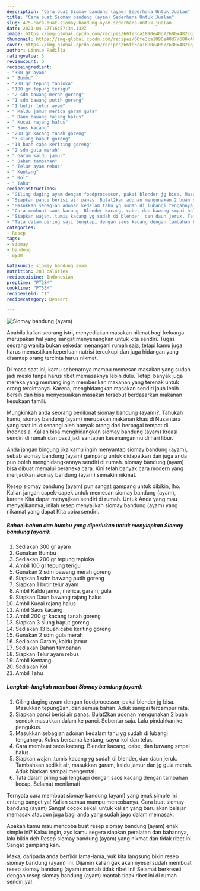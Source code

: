 ```yaml
---
description: "Cara buat Siomay bandung (ayam) Sederhana Untuk Jualan"
title: "Cara buat Siomay bandung (ayam) Sederhana Untuk Jualan"
slug: 475-cara-buat-siomay-bandung-ayam-sederhana-untuk-jualan
date: 2021-04-27T16:57:34.132Z
image: https://img-global.cpcdn.com/recipes/66fe3ca1890e40d7/680x482cq70/siomay-bandung-ayam-foto-resep-utama.jpg
thumbnail: https://img-global.cpcdn.com/recipes/66fe3ca1890e40d7/680x482cq70/siomay-bandung-ayam-foto-resep-utama.jpg
cover: https://img-global.cpcdn.com/recipes/66fe3ca1890e40d7/680x482cq70/siomay-bandung-ayam-foto-resep-utama.jpg
author: Linnie Padilla
ratingvalue: 3
reviewcount: 6
recipeingredient:
- "300 gr ayam"
- " Bumbu"
- "200 gr tepung tapioka"
- "100 gr tepung terigu"
- "2 sdm bawang merah goreng"
- "1 sdm bawang putih goreng"
- "1 butir telur ayam"
- " Kaldu jamur merica garam gula"
- " Daun bawang rajang halus"
- " Kucai rajang halus"
- " Saos kacang"
- "200 gr kacang tanah goreng"
- "3 siung baput goreng"
- "13 buah cabe keriting goreng"
- "2 sdm gula merah"
- " Garam kaldu jamur"
- " Bahan tambahan"
- " Telur ayam rebus"
- " Kentang"
- " Kol"
- " Tahu"
recipeinstructions:
- "Giling daging ayam dengan foodprocessor, pakai blender jg bisa. Masukkan tepung2an, dan semua bahan. Aduk sampai tercampur rata."
- "Siapkan panci berisi air panas. Bulat2kan adonan mengunakan 2 buah sendok masukkan dalam ke panci. Sebentar saja. Lalu pindahkan ke pengukus."
- "Masukkan sebagian adonan kedalam tahu yg sudah di lubangi tengahnya. Kukus bersama kentang, sayur kol dan telur."
- "Cara membuat saos kacang. Blender kacang, cabe, dan bawang smpai halus"
- "Siapkan wajan..tumis kacang yg sudah di blender, dan daun jeruk. Tambahkan sedikit air, masukkan garam, kaldu jamur dan jg gula merah. Aduk biarkan sampai mengental."
- "Tata dalam piring saji lengkapi dengan saos kacang dengan tambahan kecap. Selamat menikmati"
categories:
- Resep
tags:
- siomay
- bandung
- ayam

katakunci: siomay bandung ayam 
nutrition: 288 calories
recipecuisine: Indonesian
preptime: "PT28M"
cooktime: "PT53M"
recipeyield: "1"
recipecategory: Dessert

---
```



![Siomay bandung (ayam)](https://img-global.cpcdn.com/recipes/66fe3ca1890e40d7/680x482cq70/siomay-bandung-ayam-foto-resep-utama.jpg)

Apabila kalian seorang istri, menyediakan masakan nikmat bagi keluarga merupakan hal yang sangat menyenangkan untuk kita sendiri. Tugas seorang  wanita bukan sekedar menangani rumah saja, tetapi kamu juga harus memastikan keperluan nutrisi tercukupi dan juga hidangan yang disantap orang tercinta harus nikmat.

Di masa  saat ini, kamu sebenarnya mampu memesan masakan yang sudah jadi meski tanpa harus ribet memasaknya lebih dulu. Tetapi banyak juga mereka yang memang ingin memberikan makanan yang terenak untuk orang tercintanya. Karena, menghidangkan masakan sendiri jauh lebih bersih dan bisa menyesuaikan masakan tersebut berdasarkan makanan kesukaan famili. 



Mungkinkah anda seorang penikmat siomay bandung (ayam)?. Tahukah kamu, siomay bandung (ayam) merupakan makanan khas di Nusantara yang saat ini disenangi oleh banyak orang dari berbagai tempat di Indonesia. Kalian bisa menghidangkan siomay bandung (ayam) kreasi sendiri di rumah dan pasti jadi santapan kesenanganmu di hari libur.

Anda jangan bingung jika kamu ingin menyantap siomay bandung (ayam), sebab siomay bandung (ayam) gampang untuk didapatkan dan juga anda pun boleh menghidangkannya sendiri di rumah. siomay bandung (ayam) bisa dibuat memalui beraneka cara. Kini telah banyak cara modern yang menjadikan siomay bandung (ayam) semakin nikmat.

Resep siomay bandung (ayam) pun sangat gampang untuk dibikin, lho. Kalian jangan capek-capek untuk memesan siomay bandung (ayam), karena Kita dapat menyajikan sendiri di rumah. Untuk Anda yang mau menyajikannya, inilah resep menyajikan siomay bandung (ayam) yang nikamat yang dapat Kita coba sendiri.

<!--inarticleads1-->

##### Bahan-bahan dan bumbu yang diperlukan untuk menyiapkan Siomay bandung (ayam):

1. Sediakan 300 gr ayam
1. Gunakan  Bumbu
1. Sediakan 200 gr tepung tapioka
1. Ambil 100 gr tepung terigu
1. Gunakan 2 sdm bawang merah goreng
1. Siapkan 1 sdm bawang putih goreng
1. Siapkan 1 butir telur ayam
1. Ambil  Kaldu jamur, merica, garam, gula
1. Siapkan  Daun bawang rajang halus
1. Ambil  Kucai rajang halus
1. Ambil  Saos kacang
1. Ambil 200 gr kacang tanah goreng
1. Siapkan 3 siung baput goreng
1. Sediakan 13 buah cabe keriting goreng
1. Gunakan 2 sdm gula merah
1. Sediakan  Garam, kaldu jamur
1. Sediakan  Bahan tambahan
1. Siapkan  Telur ayam rebus
1. Ambil  Kentang
1. Sediakan  Kol
1. Ambil  Tahu




<!--inarticleads2-->

##### Langkah-langkah membuat Siomay bandung (ayam):

1. Giling daging ayam dengan foodprocessor, pakai blender jg bisa. Masukkan tepung2an, dan semua bahan. Aduk sampai tercampur rata.
1. Siapkan panci berisi air panas. Bulat2kan adonan mengunakan 2 buah sendok masukkan dalam ke panci. Sebentar saja. Lalu pindahkan ke pengukus.
1. Masukkan sebagian adonan kedalam tahu yg sudah di lubangi tengahnya. Kukus bersama kentang, sayur kol dan telur.
1. Cara membuat saos kacang. Blender kacang, cabe, dan bawang smpai halus
1. Siapkan wajan..tumis kacang yg sudah di blender, dan daun jeruk. Tambahkan sedikit air, masukkan garam, kaldu jamur dan jg gula merah. Aduk biarkan sampai mengental.
1. Tata dalam piring saji lengkapi dengan saos kacang dengan tambahan kecap. Selamat menikmati




Ternyata cara membuat siomay bandung (ayam) yang enak simple ini enteng banget ya! Kalian semua mampu mencobanya. Cara buat siomay bandung (ayam) Sangat cocok sekali untuk kalian yang baru akan belajar memasak ataupun juga bagi anda yang sudah jago dalam memasak.

Apakah kamu mau mencoba buat resep siomay bandung (ayam) enak simple ini? Kalau ingin, ayo kamu segera siapkan peralatan dan bahannya, lalu bikin deh Resep siomay bandung (ayam) yang nikmat dan tidak ribet ini. Sangat gampang kan. 

Maka, daripada anda berfikir lama-lama, yuk kita langsung bikin resep siomay bandung (ayam) ini. Dijamin kalian gak akan nyesel sudah membuat resep siomay bandung (ayam) mantab tidak ribet ini! Selamat berkreasi dengan resep siomay bandung (ayam) mantab tidak ribet ini di rumah sendiri,ya!.

